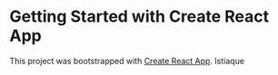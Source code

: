 # Getting Started with Create React App

This project was bootstrapped with [Create React App](https://github.com/facebook/create-react-app).
Istiaque


